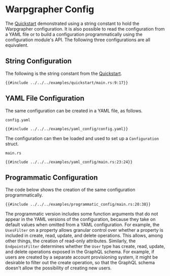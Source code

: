 # Warpgrapher Config

The [Quickstart](../warpgrapher/quickstart.html) demonstrated using a string constant to hold the Warpgrapher configuration. It is also possible to read the configuration from a YAML file or to build a configuration programmatically using the configuration module's API. The following three configurations are all equivalent.

## String Configuration 

The following is the string constant from the [Quickstart](../warpgrapher/quickstart.html).

```rust,no_run,noplayground
{{#include ../../../examples/quickstart/main.rs:9:17}}
```

## YAML File Configuration

The same configuration can be created in a YAML file, as follows.

`config.yaml`

```rust,no_run,noplayground
{{#include ../../../examples/yaml_config/config.yaml}}
```

The configuration can then be loaded and used to set up a `Configuration` struct.

`main.rs`

```rust,no_run,noplayground
{{#include ../../../examples/yaml_config/main.rs:23:24}}
```

## Programmatic Configuration

The code below shows the creation of the same configuration programmatically.

```rust,no_run,noplayground
{{#include ../../../examples/programmatic_config/main.rs:20:38}}
```

The programmatic version includes some function arguments that do not appear in the YAML versions of the configuration, because they take on default values when omitted from a YAML configuration.  For example, the `UsesFilter` on a property allows granular control over whether a property is included in create, read, update, and delete operations.  This allows, among other things, the creation of read-only attributes.  Similarly, the `EndpointsFilter` determines whether the `User` type has create, read, update, and delete operations exposed in the GraphQL schema. For example, if users are created by a separate account provisioning system, it might be desirable to filter out the create operation, so that the GraphQL schema doesn't allow the possibility of creating new users.